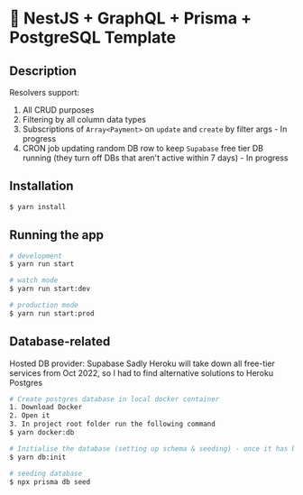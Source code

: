 # 🌱 NestJS + GraphQL + Prisma + PostgreSQL Template

## Description
Resolvers support:
1. All CRUD purposes
2. Filtering by all column data types
3. Subscriptions of `Array<Payment>` on `update` and `create` by filter args - In progress
4. CRON job updating random DB row to keep `Supabase` free tier DB running (they turn off DBs that aren't active within 7 days) - In progress

## Installation

```bash
$ yarn install
```

## Running the app

```bash
# development
$ yarn run start

# watch mode
$ yarn run start:dev

# production mode
$ yarn run start:prod
```

## Database-related
Hosted DB provider: Supabase
Sadly Heroku will take down all free-tier services from Oct 2022, so I had to find alternative solutions to Heroku Postgres
```bash
# Create postgres database in local docker container
1. Download Docker
2. Open it
3. In project root folder run the following command
$ yarn docker:db

# Initialise the database (setting up schema & seeding) - once it has been created in docker
$ yarn db:init

# seeding database
$ npx prisma db seed
```
